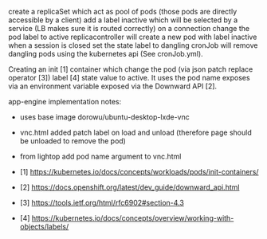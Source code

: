 create a replicaSet which act as pool of pods (those pods are directly accessible by a client)
add a label inactive which will be selected by a service (LB makes sure it is routed correctly)
on a connection change the pod label to active
replicacontroller will create a new pod with label inactive
when a session is closed set the state label to dangling
cronJob will remove dangling pods using the kubernetes api (See cronJob.yml).

Creating an init [1] container which change the pod (via json patch replace operator [3]) label [4] state value to active. It uses the pod name exposes via an environment variable exposed via the Downward API [2].

app-engine implementation notes:
- uses base image dorowu/ubuntu-desktop-lxde-vnc
- vnc.html added patch label on load and unload (therefore page should be unloaded to remove the pod)
- from lightop add pod name argument to vnc.html

- [1] https://kubernetes.io/docs/concepts/workloads/pods/init-containers/
- [2] https://docs.openshift.org/latest/dev_guide/downward_api.html
- [3] https://tools.ietf.org/html/rfc6902#section-4.3
- [4] https://kubernetes.io/docs/concepts/overview/working-with-objects/labels/